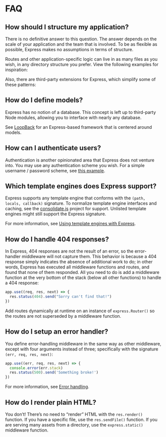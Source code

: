 
# FAQ


## How should I structure my application?


There is no definitive answer to this question. The answer depends
on the scale of your application and the team that is involved. To be as
flexible as possible, Express makes no assumptions in terms of structure.


Routes and other application-specific logic can live in as many files
as you wish, in any directory structure you prefer. View the following
examples for inspiration:


Also, there are third-party extensions for Express, which simplify some of these patterns:


## How do I define models?


Express has no notion of a database. This concept is
left up to third-party Node modules, allowing you to
interface with nearly any database.


See [LoopBack](http://loopback.io) for an Express-based framework that is centered around models.


## How can I authenticate users?


Authentication is another opinionated area that Express does not
venture into. You may use any authentication scheme you wish.
For a simple username / password scheme, see [this example](https://github.com/expressjs/express/tree/master/examples/auth).


## Which template engines does Express support?


Express supports any template engine that conforms with the `(path, locals, callback)` signature.
To normalize template engine interfaces and caching, see the
[consolidate.js](https://github.com/visionmedia/consolidate.js)
project for support. Unlisted template engines might still support the Express signature.


For more information, see [Using template engines with Express](/en/guide/using-template-engines.html).


## How do I handle 404 responses?


In Express, 404 responses are not the result of an error, so
the error-handler middleware will not capture them. This behavior is
because a 404 response simply indicates the absence of additional work to do;
in other words, Express has executed all middleware functions and routes,
and found that none of them responded. All you need to
do is add a middleware function at the very bottom of the stack (below all other functions)
to handle a 404 response:



```javascript
app.use((req, res, next) => {
  res.status(404).send("Sorry can't find that!")
})

```

Add routes dynamically at runtime on an instance of `express.Router()`
so the routes are not superseded by a middleware function.


## How do I setup an error handler?


You define error-handling middleware in the same way as other middleware,
except with four arguments instead of three; specifically with the signature `(err, req, res, next)`:



```javascript
app.use((err, req, res, next) => {
  console.error(err.stack)
  res.status(500).send('Something broke!')
})

```

For more information, see [Error handling](/en/guide/error-handling.html).


## How do I render plain HTML?


You don’t! There’s no need to “render” HTML with the `res.render()` function.
If you have a specific file, use the `res.sendFile()` function.
If you are serving many assets from a directory, use the `express.static()`
middleware function.






